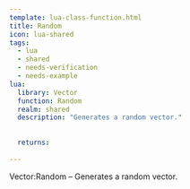 ```yaml
---
template: lua-class-function.html
title: Random
icon: lua-shared
tags:
  - lua
  - shared
  - needs-verification
  - needs-example
lua:
  library: Vector
  function: Random
  realm: shared
  description: "Generates a random vector."
  
  
  returns:
    
---
```


<div class="lua__search__keywords">
Vector:Random &#x2013; Generates a random vector.
</div>
